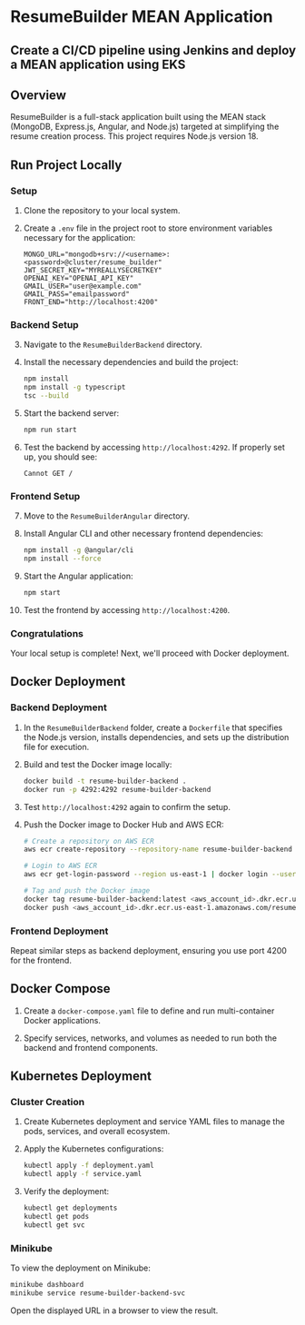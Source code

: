 # ResumeBuilder MEAN Application

## Create a CI/CD pipeline using Jenkins and deploy a MEAN application using EKS

## Overview

ResumeBuilder is a full-stack application built using the MEAN stack (MongoDB, Express.js, Angular, and Node.js) targeted at simplifying the resume creation process. This project requires Node.js version 18.

## Run Project Locally

### Setup

1. Clone the repository to your local system.

2. Create a `.env` file in the project root to store environment variables necessary for the application:

   ```
   MONGO_URL="mongodb+srv://<username>:<password>@cluster/resume_builder"
   JWT_SECRET_KEY="MYREALLYSECRETKEY"
   OPENAI_KEY="OPENAI_API_KEY"
   GMAIL_USER="user@example.com"
   GMAIL_PASS="emailpassword"
   FRONT_END="http://localhost:4200"
   ```

### Backend Setup

3. Navigate to the `ResumeBuilderBackend` directory.

4. Install the necessary dependencies and build the project:

   ```bash
   npm install
   npm install -g typescript
   tsc --build
   ```

5. Start the backend server:

   ```bash
   npm run start
   ```

6. Test the backend by accessing `http://localhost:4292`. If properly set up, you should see:

   ```
   Cannot GET /
   ```


### Frontend Setup

7. Move to the `ResumeBuilderAngular` directory.

8. Install Angular CLI and other necessary frontend dependencies:

   ```bash
   npm install -g @angular/cli
   npm install --force
   ```

9. Start the Angular application:

   ```bash
   npm start
   ```

10. Test the frontend by accessing `http://localhost:4200`.


### Congratulations

Your local setup is complete! Next, we'll proceed with Docker deployment.


## Docker Deployment

### Backend Deployment

1. In the `ResumeBuilderBackend` folder, create a `Dockerfile` that specifies the Node.js version, installs dependencies, and sets up the distribution file for execution.

2. Build and test the Docker image locally:

   ```bash
   docker build -t resume-builder-backend .
   docker run -p 4292:4292 resume-builder-backend
   ```

3. Test `http://localhost:4292` again to confirm the setup.

4. Push the Docker image to Docker Hub and AWS ECR:

   ```bash
   # Create a repository on AWS ECR
   aws ecr create-repository --repository-name resume-builder-backend --region us-east-1

   # Login to AWS ECR
   aws ecr get-login-password --region us-east-1 | docker login --username AWS --password-stdin <aws_account_id>.dkr.ecr.us-east-1.amazonaws.com

   # Tag and push the Docker image
   docker tag resume-builder-backend:latest <aws_account_id>.dkr.ecr.us-east-1.amazonaws.com/resume-builder-backend:latest
   docker push <aws_account_id>.dkr.ecr.us-east-1.amazonaws.com/resume-builder-backend:latest
   ```


### Frontend Deployment

Repeat similar steps as backend deployment, ensuring you use port 4200 for the frontend.

## Docker Compose

1. Create a `docker-compose.yaml` file to define and run multi-container Docker applications.

2. Specify services, networks, and volumes as needed to run both the backend and frontend components.



## Kubernetes Deployment

### Cluster Creation

1. Create Kubernetes deployment and service YAML files to manage the pods, services, and overall ecosystem.

2. Apply the Kubernetes configurations:

   ```bash
   kubectl apply -f deployment.yaml
   kubectl apply -f service.yaml
   ```

3. Verify the deployment:

   ```bash
   kubectl get deployments
   kubectl get pods
   kubectl get svc
   ```


### Minikube

To view the deployment on Minikube:

```bash
minikube dashboard
minikube service resume-builder-backend-svc
```

Open the displayed URL in a browser to view the result.

